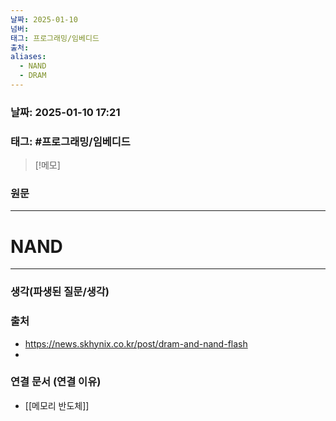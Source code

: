 ```yaml
---
날짜: 2025-01-10
넘버: 
태그: 프로그래밍/임베디드
출처: 
aliases:
  - NAND
  - DRAM
---
```

### 날짜:  2025-01-10 17:21

### 태그: #프로그래밍/임베디드 

>[!메모]
>

### 원문
---
# NAND


---
### 생각(파생된 질문/생각)

### 출처
- https://news.skhynix.co.kr/post/dram-and-nand-flash
- 
### 연결 문서 (연결 이유)
- [[메모리 반도체]]